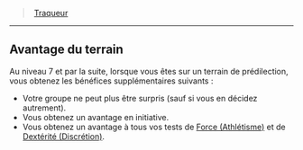 ﻿---
!GenericItem
Id: ranger_tracker_hd.md#avantage-du-terrain
ParentLink: ranger_tracker_hd.md#traqueur
Name: Avantage du terrain
ParentName: Traqueur
NameLevel: 2
Attributes: {}
---
> [Traqueur](hd_ranger_tracker.md)

---

## Avantage du terrain

Au niveau 7 et par la suite, lorsque vous êtes sur un terrain de prédilection, vous obtenez les bénéfices supplémentaires suivants :

* Votre groupe ne peut plus être surpris (sauf si vous en décidez autrement).
* Vous obtenez un avantage en initiative.
* Vous obtenez un avantage à tous vos tests de [Force (Athlétisme)](hd_abilities_strength_athletisme.md) et de [Dextérité (Discrétion)](hd_abilities_dexterity_discretion.md).

